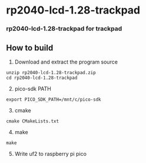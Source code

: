 # rp2040-lcd-1.28-trackpad
### rp2040-lcd-1.28-trackpad for trackpad

## How to build

1. Download and extract the program source
```
unzip rp2040-lcd-1.28-trackpad.zip
cd rp2040-lcd-1.28-trackpad
```

2. pico-sdk PATH
```
export PICO_SDK_PATH=/mnt/c/pico-sdk
```

3. cmake
```
cmake CMakeLists.txt
```

4. make
```
make
```

5. Write uf2 to raspberry pi pico

